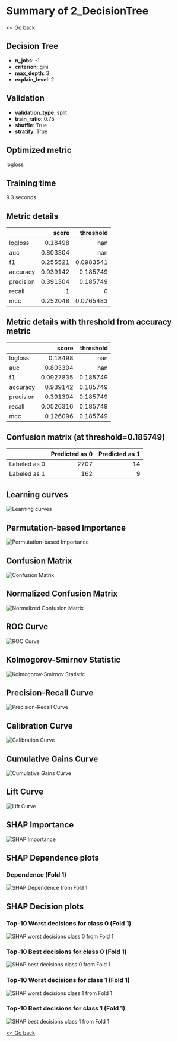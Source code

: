 # Summary of 2_DecisionTree

[<< Go back](../README.md)


## Decision Tree
- **n_jobs**: -1
- **criterion**: gini
- **max_depth**: 3
- **explain_level**: 2

## Validation
 - **validation_type**: split
 - **train_ratio**: 0.75
 - **shuffle**: True
 - **stratify**: True

## Optimized metric
logloss

## Training time

9.3 seconds

## Metric details
|           |    score |   threshold |
|:----------|---------:|------------:|
| logloss   | 0.18498  | nan         |
| auc       | 0.803304 | nan         |
| f1        | 0.255521 |   0.0983541 |
| accuracy  | 0.939142 |   0.185749  |
| precision | 0.391304 |   0.185749  |
| recall    | 1        |   0         |
| mcc       | 0.252048 |   0.0765483 |


## Metric details with threshold from accuracy metric
|           |     score |   threshold |
|:----------|----------:|------------:|
| logloss   | 0.18498   |  nan        |
| auc       | 0.803304  |  nan        |
| f1        | 0.0927835 |    0.185749 |
| accuracy  | 0.939142  |    0.185749 |
| precision | 0.391304  |    0.185749 |
| recall    | 0.0526316 |    0.185749 |
| mcc       | 0.126096  |    0.185749 |


## Confusion matrix (at threshold=0.185749)
|              |   Predicted as 0 |   Predicted as 1 |
|:-------------|-----------------:|-----------------:|
| Labeled as 0 |             2707 |               14 |
| Labeled as 1 |              162 |                9 |

## Learning curves
![Learning curves](learning_curves.png)

## Permutation-based Importance
![Permutation-based Importance](permutation_importance.png)
## Confusion Matrix

![Confusion Matrix](confusion_matrix.png)


## Normalized Confusion Matrix

![Normalized Confusion Matrix](confusion_matrix_normalized.png)


## ROC Curve

![ROC Curve](roc_curve.png)


## Kolmogorov-Smirnov Statistic

![Kolmogorov-Smirnov Statistic](ks_statistic.png)


## Precision-Recall Curve

![Precision-Recall Curve](precision_recall_curve.png)


## Calibration Curve

![Calibration Curve](calibration_curve_curve.png)


## Cumulative Gains Curve

![Cumulative Gains Curve](cumulative_gains_curve.png)


## Lift Curve

![Lift Curve](lift_curve.png)



## SHAP Importance
![SHAP Importance](shap_importance.png)

## SHAP Dependence plots

### Dependence (Fold 1)
![SHAP Dependence from Fold 1](learner_fold_0_shap_dependence.png)

## SHAP Decision plots

### Top-10 Worst decisions for class 0 (Fold 1)
![SHAP worst decisions class 0 from Fold 1](learner_fold_0_shap_class_0_worst_decisions.png)
### Top-10 Best decisions for class 0 (Fold 1)
![SHAP best decisions class 0 from Fold 1](learner_fold_0_shap_class_0_best_decisions.png)
### Top-10 Worst decisions for class 1 (Fold 1)
![SHAP worst decisions class 1 from Fold 1](learner_fold_0_shap_class_1_worst_decisions.png)
### Top-10 Best decisions for class 1 (Fold 1)
![SHAP best decisions class 1 from Fold 1](learner_fold_0_shap_class_1_best_decisions.png)

[<< Go back](../README.md)
